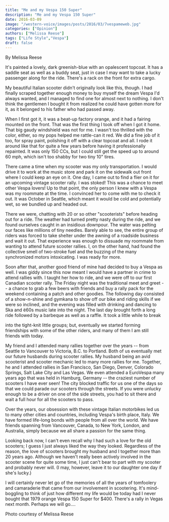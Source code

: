 ```yaml
---
title: "Me and my Vespa 150 Super"
description: "Me and my Vespa 150 Super"
date: 2016-03-09
image: "/western-voice/images/posts/2016/03/7vespameweb.jpg"
categories: ["Opinion"]
authors: ["Melissa Reese"]
tags: ["Life Style","Vespa"]
draft: false
---
```

By Melissa Reese

It's painted a lovely, dark greenish-blue with an opalescent topcoat. It has a saddle seat as well as a buddy seat, just in case I may want to take a lucky passenger along for the ride. There's a rack on the front for extra cargo.

My beautiful Italian scooter didn't originally look like this, though. I had finally scraped together enough money to buy myself the dream Vespa I'd always wanted, and I managed to find one for almost next to nothing. I don't think the gentlemen I bought it from realized he could have gotten more for it, as it belonged to his father who had passed away.

When I first got it, it was a beat-up factory orange, and it had a fairing mounted on the front. That was the first thing I took off when I got it home. That big gaudy windshield was not for me. I wasn't too thrilled with the color, either, so my pops helped me rattle-can it red. We did a fine job of it too, for spray paint, polishing it off with a clear topcoat and all. I rode it around like that for quite a few years before having it professionally repainted. It was only 150 CCs, but I could still get the speed up to around 60 mph, which isn't too shabby for two tiny 10" tires.

There came a time when my scooter was my only transportation. I would drive it to work at the music store and park it on the sidewalk out front where I could keep an eye on it. One day, I came out to find a flier on it for an upcoming vintage scooter rally. I was stoked! This was a chance to meet other Vespa lovers! Up to that point, the only person I knew with a Vespa was my roommate at the time. I convinced her to come with me to check it out. It was October in Seattle, which meant it would be cold and potentially wet, so we bundled up and headed out.

There we were, chatting with 20 or so other "scooterists" before heading out for a ride. The weather had turned pretty nasty during the ride, and we found ourselves caught in an insidious downpour. The water was pelting our faces like millions of tiny needles. Barely able to see, the entire group of riders was forced to take shelter under the awning of a roadside business and wait it out. That experience was enough to dissuade my roommate from wanting to attend future scooter rallies. I, on the other hand, had found the collective smell of two-stroke fuel and the buzzing of the many synchronized motors intoxicating. I was ready for more.

Soon after that, another good friend of mine had decided to buy a Vespa as well. I was giddy since this now meant I would have a partner in crime to attend rallies with. I taught her how to ride, and we were off to our first Canadian scooter rally. The Friday night was the traditional meet and greet -- a chance to grab a few beers with friends and buy a rally pack for the weekend containing a patch and other goodies. The following day consisted of a show-n-shine and gymkana to show off our bike and riding skills if we were so inclined, and the evening was filled with drinking and dancing to Ska and ë60s music late into the night. The last day brought forth a long ride followed by a barbeque as well as a raffle. It took a little while to break

into the tight-knit little groups; but, eventually we started forming friendships with some of the other riders, and many of them I am still friends with today.

My friend and I attended many rallies together over the years -- from Seattle to Vancouver to Victoria, B.C. to Portland. Both of us eventually met our future husbands during scooter rallies. My husband being an avid scooterist and scooter mechanic led to many more rallies for me. Together, he and I attended rallies in San Francisco, San Diego, Denver, Colorado Springs, Salt Lake City and Las Vegas. We even attended a EuroVespa many years ago that was held in Hamburg, Germany -- the craziest number of scooters I have ever seen! The city blocked traffic for us one of the days so that we could parade our scooters through the streets. If you were unlucky enough to be a driver on one of the side streets, you had to sit there and wait a full hour for all the scooters to pass.

Over the years, our obsession with these vintage Italian motorbikes led us to many other cities and countries, including Vespa's birth place, Italy. We have formed life-long bonds with people from all over the world. We have friends spanning from Vancouver, Canada, to New York, London, and Australia, simply because we all share a passion for the same thing.

Looking back now, I can't even recall why I had such a love for the old scooters; I guess I just always liked the way they looked. Regardless of the reason, the love of scooters brought my husband and I together more than 20 years ago. Although we haven't really been actively involved in the scooter scene for quite some time, I just can't bear to part with my scooter and probably never will. (I may, however, leave it to our daughter one day if she's lucky.)

I will certainly never let go of the memories of all the years of tomfoolery and camaraderie that came from our involvement in scootering. It's mind-boggling to think of just how different my life would be today had I never bought that 1979 orange Vespa 150 Super for $400. There's a rally in Vegas next month. Perhaps we will go....

Photo courtesy of Melissa Reese